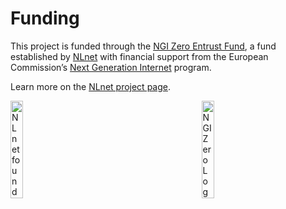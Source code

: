 # Funding

This project is funded through the [NGI Zero Entrust Fund](https://nlnet.nl/entrust/), a fund established by [NLnet](https://nlnet.nl/) with financial support from the European Commission’s [Next Generation Internet](https://www.ngi.eu/) program. 

Learn more on the [NLnet project page](https://nlnet.nl/project/LibreCarControl/).

[<img src="https://nlnet.nl/logo/banner.png" alt="NLnet foundation logo" width="20%" />](https://nlnet.nl) &nbsp;&nbsp;&nbsp;&nbsp;&nbsp;&nbsp;&nbsp;&nbsp;&nbsp;&nbsp;&nbsp;&nbsp;&nbsp;&nbsp;&nbsp;&nbsp;&nbsp;&nbsp;&nbsp;&nbsp;&nbsp;&nbsp;&nbsp;&nbsp;&nbsp;&nbsp;&nbsp;&nbsp;&nbsp;&nbsp;&nbsp;&nbsp;&nbsp;&nbsp;&nbsp;&nbsp;&nbsp;&nbsp;&nbsp;&nbsp;&nbsp;&nbsp;&nbsp;&nbsp;&nbsp;&nbsp;&nbsp;&nbsp;&nbsp;&nbsp; [<img src="https://nlnet.nl/image/logos/NGI0_tag.svg" alt="NGI Zero Logo" width="20%" />](https://nlnet.nl/entrust)